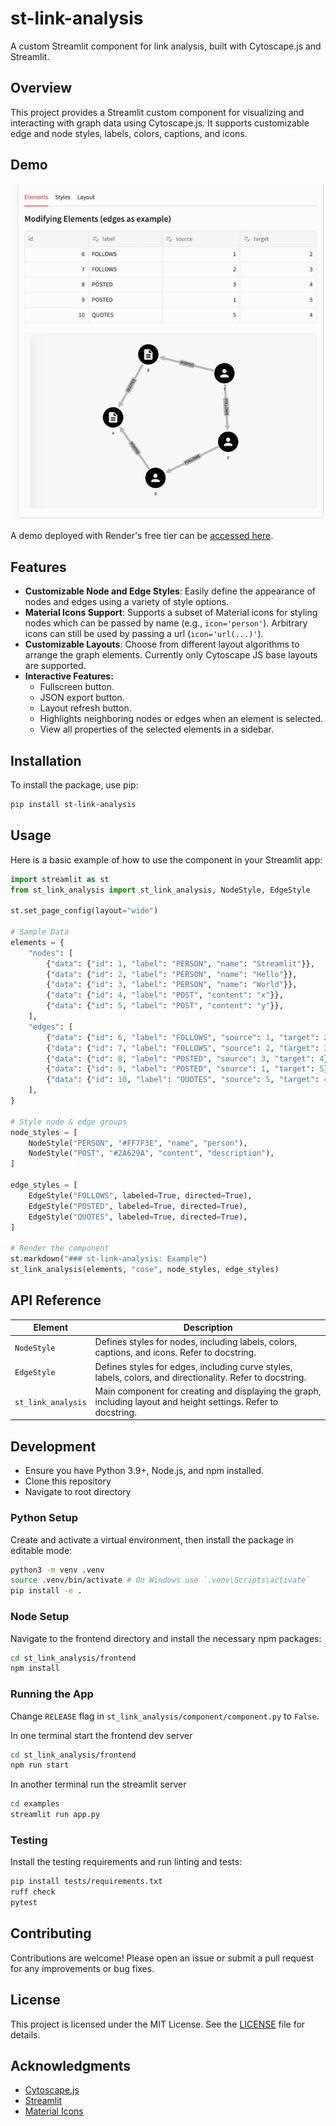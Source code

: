 # st-link-analysis

A custom Streamlit component for link analysis, built with Cytoscape.js and Streamlit.

## Overview

This project provides a Streamlit custom component for visualizing and interacting with graph data using Cytoscape.js. It supports customizable edge and node styles, labels, colors, captions, and icons.

## Demo
![extended-example](demo.gif)

A demo deployed with Render's free tier can be [accessed here](https://st-link-analysis-demo.onrender.com/).

## Features

- **Customizable Node and Edge Styles**: Easily define the appearance of nodes and edges using a variety of style options.
- **Material Icons Support**: Supports a subset of Material icons for styling nodes which can be passed by name (e.g., `icon='person'`). Arbitrary icons can still be used by passing a url (`icon='url(...)'`).
- **Customizable Layouts**: Choose from different layout algorithms to arrange the graph elements. Currently only Cytoscape JS base layouts are supported.
- **Interactive Features:**
  - Fullscreen button.
  - JSON export button.
  - Layout refresh button.
  - Highlights neighboring nodes or edges when an element is selected.
  - View all properties of the selected elements in a sidebar.


## Installation

To install the package, use pip:

```bash
pip install st-link-analysis
```

## Usage

Here is a basic example of how to use the component in your Streamlit app:

```python
import streamlit as st
from st_link_analysis import st_link_analysis, NodeStyle, EdgeStyle

st.set_page_config(layout="wide")

# Sample Data
elements = {
    "nodes": [
        {"data": {"id": 1, "label": "PERSON", "name": "Streamlit"}},
        {"data": {"id": 2, "label": "PERSON", "name": "Hello"}},
        {"data": {"id": 3, "label": "PERSON", "name": "World"}},
        {"data": {"id": 4, "label": "POST", "content": "x"}},
        {"data": {"id": 5, "label": "POST", "content": "y"}},
    ],
    "edges": [
        {"data": {"id": 6, "label": "FOLLOWS", "source": 1, "target": 2}},
        {"data": {"id": 7, "label": "FOLLOWS", "source": 2, "target": 3}},
        {"data": {"id": 8, "label": "POSTED", "source": 3, "target": 4}},
        {"data": {"id": 9, "label": "POSTED", "source": 1, "target": 5}},
        {"data": {"id": 10, "label": "QUOTES", "source": 5, "target": 4}},
    ],
}

# Style node & edge groups
node_styles = [
    NodeStyle("PERSON", "#FF7F3E", "name", "person"),
    NodeStyle("POST", "#2A629A", "content", "description"),
]

edge_styles = [
    EdgeStyle("FOLLOWS", labeled=True, directed=True),
    EdgeStyle("POSTED", labeled=True, directed=True),
    EdgeStyle("QUOTES", labeled=True, directed=True),
]

# Render the component
st.markdown("### st-link-analysis: Example")
st_link_analysis(elements, "cose", node_styles, edge_styles)

```

## API Reference

| Element            | Description                                                                                                     |
| ------------------ | --------------------------------------------------------------------------------------------------------------- |
| `NodeStyle`        | Defines styles for nodes, including labels, colors, captions, and icons. Refer to docstring.                    |
| `EdgeStyle`        | Defines styles for edges, including curve styles, labels, colors, and directionality. Refer to docstring.       |
| `st_link_analysis` | Main component for creating and displaying the graph, including layout and height settings. Refer to docstring. |


## Development

- Ensure you have Python 3.9+, Node.js, and npm installed.
- Clone this repository
- Navigate to root directory

### Python Setup

Create and activate a virtual environment, then install the package in editable mode:

```bash
python3 -m venv .venv 
source .venv/bin/activate # On Windows use `.venv\Scripts\activate`
pip install -e . 
```

### Node Setup

Navigate to the frontend directory and install the necessary npm packages:

```bash
cd st_link_analysis/frontend
npm install 
```
### Running the App

Change `RELEASE` flag in `st_link_analysis/component/component.py` to `False`. 

In one terminal start the frontend dev server
```bash
cd st_link_analysis/frontend
npm run start 
```
In another terminal run the streamlit server 
```bash
cd examples
streamlit run app.py
```

### Testing

Install the testing requirements and run linting and tests:
```bash
pip install tests/requirements.txt
ruff check
pytest
```

## Contributing

Contributions are welcome! Please open an issue or submit a pull request for any improvements or bug fixes.

## License

This project is licensed under the MIT License. See the [LICENSE](LICENSE) file for details.

## Acknowledgments

- [Cytoscape.js](https://js.cytoscape.org/)
- [Streamlit](https://www.streamlit.io/)
- [Material Icons](https://fonts.google.com/icons)
